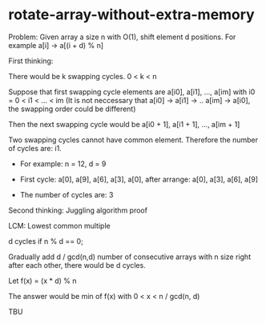 # rotate-array-without-extra-memory

Problem: Given array a size n with O(1), shift element d positions. For example a[i] -> a[(i + d) % n]

First thinking:

There would be k swapping cycles. 0 < k < n

Suppose that first swapping cycle elements are a[i0], a[i1], ..., a[im] with i0 = 0 < i1 < ... < im (It is not neccessary that a[i0] -> a[i1] -> .. a[im] -> a[i0], the swapping order could be different)

Then the next swapping cycle would be a[i0 + 1], a[i1 + 1], ..., a[im + 1]

Two swapping cycles cannot have common element. Therefore the number of cycles are: i1.

- For example: n = 12, d = 9

- First cycle: a[0], a[9], a[6], a[3], a[0], after arrange: a[0], a[3], a[6], a[9]

- The number of cycles are: 3


Second thinking: Juggling algorithm proof

LCM: Lowest common multiple

d cycles if n % d == 0;

Gradually add d / gcd(n,d) number of consecutive arrays with n size right after each other, there would be d cycles.

Let f(x) = (x * d) % n

The answer would be min of f(x) with 0 < x < n / gcd(n, d)

TBU

